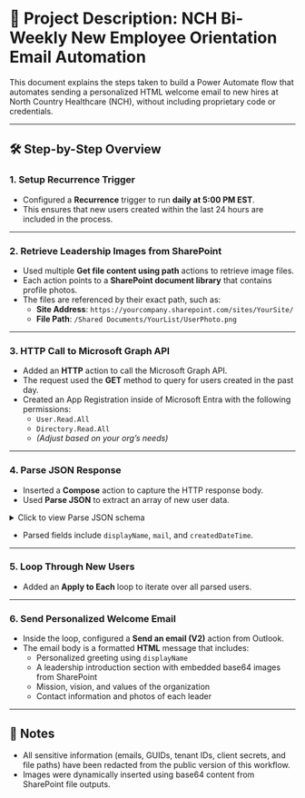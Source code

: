 
# 📘 Project Description: NCH Bi-Weekly New Employee Orientation Email Automation

This document explains the steps taken to build a Power Automate flow that automates sending a personalized HTML welcome email to new hires at North Country Healthcare (NCH), without including proprietary code or credentials.

---

## 🛠️ Step-by-Step Overview

### 1. Setup Recurrence Trigger
- Configured a **Recurrence** trigger to run **daily at 5:00 PM EST**.
- This ensures that new users created within the last 24 hours are included in the process.

---

### 2. Retrieve Leadership Images from SharePoint
- Used multiple **Get file content using path** actions to retrieve image files.
- Each action points to a **SharePoint document library** that contains profile photos.
- The files are referenced by their exact path, such as:
  - **Site Address**: `https://yourcompany.sharepoint.com/sites/YourSite/`
  - **File Path**: `/Shared Documents/YourList/UserPhoto.png`

---

### 3. HTTP Call to Microsoft Graph API
- Added an **HTTP** action to call the Microsoft Graph API.
- The request used the **GET** method to query for users created in the past day.
- Created an App Registration inside of Microsoft Entra with the following permissions:
  - `User.Read.All`
  - `Directory.Read.All`
  - *(Adjust based on your org’s needs)*

---

### 4. Parse JSON Response
- Inserted a **Compose** action to capture the HTTP response body.
- Used **Parse JSON** to extract an array of new user data.

<details>
  <summary>Click to view Parse JSON schema</summary>

```json
{
  "type": "object",
  "properties": {
    "@@odata.context": {
      "type": "string"
    },
    "value": {
      "type": "array",
      "items": {
        "type": "object",
        "properties": {
          "displayName": {
            "type": "string"
          },
          "mail": {},
          "createdDateTime": {
            "type": "string"
          }
        },
        "required": [
          "displayName",
          "mail",
          "createdDateTime"
        ]
      }
    }
  }
}
```

</details>

- Parsed fields include `displayName`, `mail`, and `createdDateTime`.

---

### 5. Loop Through New Users
- Added an **Apply to Each** loop to iterate over all parsed users.

---

### 6. Send Personalized Welcome Email
- Inside the loop, configured a **Send an email (V2)** action from Outlook.
- The email body is a formatted **HTML** message that includes:
  - Personalized greeting using `displayName`
  - A leadership introduction section with embedded base64 images from SharePoint
  - Mission, vision, and values of the organization
  - Contact information and photos of each leader

---

## 🔐 Notes
- All sensitive information (emails, GUIDs, tenant IDs, client secrets, and file paths) have been redacted from the public version of this workflow.
- Images were dynamically inserted using base64 content from SharePoint file outputs.
